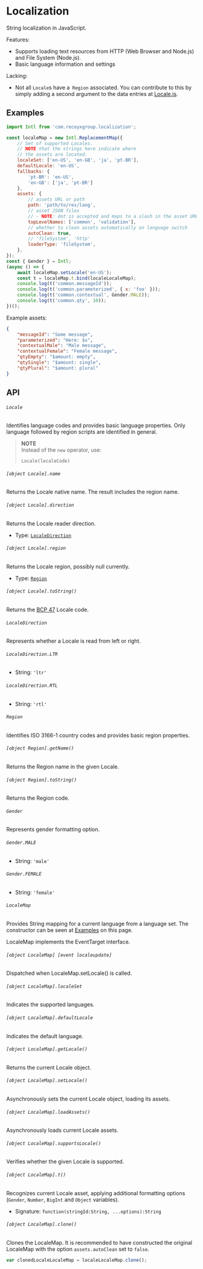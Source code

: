 # Localization

String localization in JavaScript.

Features:
- Supports loading text resources from HTTP (Web Browser and Node.js) and File System (Node.js).
- Basic language information and settings

Lacking:
- Not all `Locale`s have a` Region` associated. You can contribute to this by simply adding a second argument to the data entries at [Locale.js](https://github.com/recoyx/Localization/blob/master/src/Locale.js).

## Examples

```javascript
import Intl from 'com.recoyxgroup.localization';

const localeMap = new Intl.ReplacementMap({
    // Set of supported Locales.
    // NOTE that the strings here indicate where
    // the assets are located.
    localeSet: ['en-US', 'en-GB', 'ja', 'pt-BR'],
    defaultLocale: 'en-US',
    fallbacks: {
        'pt-BR': 'en-US',
        'en-GB': ['ja', 'pt-BR']
    },
    assets: {
        // assets URL or path
        path: 'path/to/res/lang',
        // asset JSON files
        // - NOTE: dot is accepted and maps to a slash in the asset URL
        topLevelNames: ['common', 'validation'],
        // whether to clean assets automatically on language switch
        autoClean: true,
        // 'fileSystem', 'http'
        loaderType: 'fileSystem',
    },
});
const { Gender } = Intl;
(async () => {
    await localeMap.setLocale('en-US');
    const t = localeMap.t.bind(localeLocaleMap);
    console.log(t('common.messageId'));
    console.log(t('common.parameterized', { x: 'foo' }));
    console.log(t('common.contextual', Gender.MALE));
    console.log(t('common.qty', 10));
})();
```

Example assets:

```json
{
    "messageId": "Some message",
    "parameterized": "Here: $x",
    "contextualMale": "Male message",
    "contextualFemale": "Female message",
    "qtyEmpty": "$amount: empty",
    "qtySingle": "$amount: single",
    "qtyPlural": "$amount: plural"
}
```

## API

###### `Locale`

Identifies language codes and provides basic language properties. Only language followed by region scripts are identified in general.

> **NOTE**
> <br>
> Instead of the `new` operator, use:
>
> ```
> Locale(localeCode)
> ```

###### `[object Locale].name`

Returns the Locale native name. The result includes the region name.

###### `[object Locale].direction`

Returns the Locale reader direction.

- Type: [`LocaleDirection`](#languageside)

###### `[object Locale].region`

Returns the Locale region, possibly null currently.

- Type: [`Region`](#region)

###### `[object Locale].toString()`

Returns the [BCP 47](https://tools.ietf.org/html/bcp47) Locale code.

###### `LocaleDirection`

Represents whether a Locale is read from left or right.

###### `LocaleDirection.LTR`

- String: `'ltr'`

###### `LocaleDirection.RTL`

- String: `'rtl'`

###### `Region`

Identifies ISO 3166-1 country codes and provides basic region properties.

###### `[object Region].getName()`

Returns the Region name in the given Locale.

###### `[object Region].toString()`

Returns the Region code.

###### `Gender`

Represents gender formatting option.

###### `Gender.MALE`

- String: `'male'`

###### `Gender.FEMALE`

- String: `'female'`

###### `LocaleMap`

Provides String mapping for a current language from a language set. The constructor can be seen at [Examples](#examples) on this page.

LocaleMap implements the EventTarget interface.

###### `[object LocaleMap] [event localeupdate]`

Dispatched when LocaleMap.setLocale() is called.

###### `[object LocaleMap].localeSet`

Indicates the supported languages.

###### `[object LocaleMap].defaultLocale`

Indicates the default language.

###### `[object LocaleMap].getLocale()`

Returns the current Locale object.

###### `[object LocaleMap].setLocale()`

Asynchronously sets the current Locale object, loading its assets.

###### `[object LocaleMap].loadAssets()`

Asynchronously loads current Locale assets.

###### `[object LocaleMap].supportsLocale()`

Verifies whether the given Locale is supported.

###### `[object LocaleMap].t()`

Recognizes current Locale asset, applying additional formatting options (`Gender`, `Number`, `BigInt` and `Object` variables).

- Signature: `function(stringId:String, ...options):String`

###### `[object LocaleMap].clone()`

Clones the LocaleMap. It is recommended to have constructed the original LocaleMap with the option `assets.autoClean` set to `false`.

```javascript
var clonedLocaleLocaleMap = localeLocaleMap.clone();
```